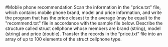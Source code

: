#Mobile phone recommendation
Scan the information in the "price.txt" file, which contains mobile phone brand, model and price information, and write the program that has the price closest to the average (may be equal) to the "recommend.txt" file in accordance with the sample file below. Describe the structure called struct cellphone whose members are brand (string), model (string) and price (double). Transfer the records in the “price.txt” file into an array of up to 100 elements of the struct cellphone type.
